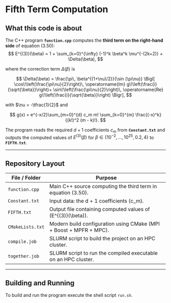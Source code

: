 # Fifth Term Computation

## What this code is about

The C++ program **`function.cpp`** computes the **third term on the right-hand side** of equation (3.50):
$$
E^{(3)}(\beta) = 1 + \sum_{k=0}^{\infty} (-1)^k \beta^k \mu^{-(2k+2)} + \Delta(\beta),
$$

where the correction term $\Delta(\beta)$ is

$$
\Delta(\beta) =
\frac{\pi\, \beta^{(1+\nu)/2}}{\sin (\pi\nu)}
\Bigl[
\cos\!\left(\frac{\pi\nu}{2}\right)\,
\operatorname{Im} g\!\left(\frac{i}{\sqrt{\beta}}\right)+ \sin\!\left(\frac{\pi\nu}{2}\right)\,
\operatorname{Re} g\!\left(\frac{i}{\sqrt{\beta}}\right)
\Bigr],
$$ 

with $\nu = -\tfrac{1}{2}$ and

$$
g(x) =
e^{-x/2}\sum_{m=0}^{d} c_m m!
\sum_{k=0}^{m}
\frac{(-x)^k}{(k!)^2 (m - k)!}.
$$ 

The program reads the required $d + 1$ coefficients $c_m$ from  **`Constant.txt`** and outputs the computed values of $E^{(3)}(\beta)$   for $\beta \in \{10^{-2}, \dots, 10^{25}, 0.2, 4\}$ to **`FIFTH.txt`**.

---

## Repository Layout

| File / Folder     | Purpose                                                                 |
|-------------------|-------------------------------------------------------------------------|
| `function.cpp`    | Main C++ source computing the third term in equation (3.50).            |
| `Constant.txt`    | Input data: the d + 1 coefficients \(c_m\).                             |
| `FIFTH.txt`       | Output file containing computed values of \(E^{(3)}(\beta)\).           |
| `CMakeLists.txt`  | Modern build configuration using CMake (MPI + Boost + MPFR + MPC).      |
| `compile.job`     | SLURM script to build the project on an HPC cluster.                    |
| `together.job`    | SLURM script to run the compiled executable on an HPC cluster.          |

---

## Building and Running

To build and run the program execute the shell script `run.sh`. 
